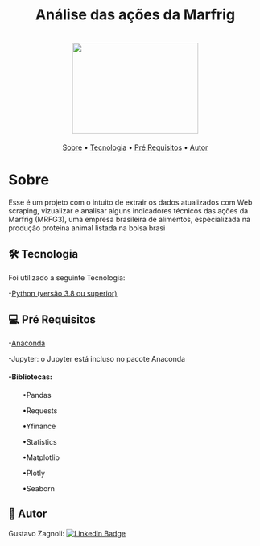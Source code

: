 <h1 align="center">  Análise das ações da Marfrig
</h1>

<h1 align="center">
<img width="250" height="180" src="https://p7z2w8n8.rocketcdn.me/wp-content/uploads/2020/04/marfrig.png">
</h1>

<p align="center">
<a href="#Sobre">Sobre</a> •
<a href="#Tecnologia">Tecnologia</a> •
<a href="#Pre-requisitos">Pré Requisitos</a> •
<a href="#Autor">Autor</a> 

# Sobre
Esse é um projeto com o intuito de extrair os dados atualizados com Web scraping, vizualizar e analisar alguns indicadores técnicos das ações da Marfrig (MRFG3), uma empresa brasileira de alimentos, especializada na produção proteína animal listada na bolsa brasi

## 🛠️ Tecnologia
Foi utilizado a seguinte Tecnologia:

-[Python (versão 3.8 ou superior)](https://www.python.org/)

## 💻 Pré Requisitos

-[Anaconda](https://www.anaconda.com/)
<p>-Jupyter: o Jupyter está incluso no pacote Anaconda</p>

#### -Bibliotecas:
<p>&emsp;&emsp;•Pandas</p>
<p>&emsp;&emsp;•Requests</p>
<p>&emsp;&emsp;•Yfinance</p>
<p>&emsp;&emsp;•Statistics</p>
<p>&emsp;&emsp;•Matplotlib</p>
<p>&emsp;&emsp;•Plotly</p>
<p>&emsp;&emsp;•Seaborn</p>

## 👱 Autor
Gustavo Zagnoli: [![Linkedin Badge](https://img.shields.io/badge/-LinkedIn-blue?style=flat-square&logo=Linkedin&logoColor=white&link=https://www.linkedin.com/in/gustavozagnoli/)](https://www.linkedin.com/in/gustavozagnoli/)
